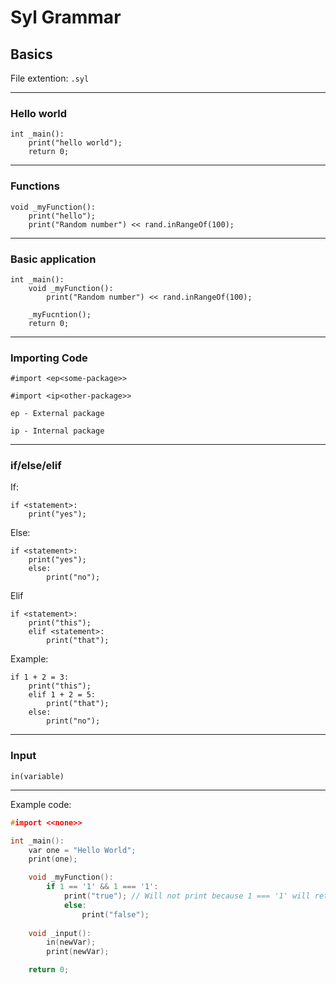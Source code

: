# Syl Grammar
## Basics
File extention: `.syl`

----
### Hello world
```
int _main():
    print("hello world");
    return 0;
```
----
### Functions
```
void _myFunction():
    print("hello");
    print("Random number") << rand.inRangeOf(100);
```
----
### Basic application
```
int _main():
    void _myFunction():
        print("Random number") << rand.inRangeOf(100);
    
    _myFucntion();
    return 0;
```
----
### Importing Code

```
#import <ep<some-package>>

#import <ip<other-package>>
```

`ep - External package`

`ip - Internal package`

----

### if/else/elif
If:
```
if <statement>:
    print("yes");
```

Else:
```
if <statement>:
    print("yes");
    else:
        print("no");
```

Elif
```
if <statement>:
    print("this");
    elif <statement>:
        print("that");
```

Example:
```
if 1 + 2 = 3:
    print("this");
    elif 1 + 2 = 5:
        print("that");
    else:
        print("no");
```
----
### Input
```
in(variable)
```

----

Example code:

```cpp
#import <<none>>

int _main():
    var one = "Hello World";
    print(one);

    void _myFunction():
        if 1 == '1' && 1 === '1':
            print("true"); // Will not print because 1 === '1' will return false
            else:
                print("false");
    
    void _input():
        in(newVar);
        print(newVar);

    return 0;
```
